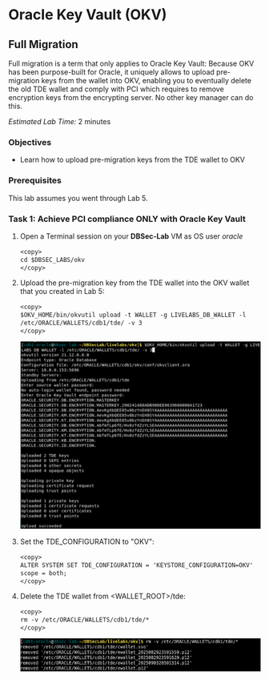 # Oracle Key Vault (OKV)

## Full Migration
Full migration is a term that only applies to Oracle Key Vault: Because OKV has been purpose-built for Oracle, it uniquely allows to upload pre-migration keys from the wallet into OKV, enabling you to eventually delete the old TDE wallet and comply with PCI which requires to remove encryption keys from the encrypting server. No other key manager can do this.

*Estimated Lab Time:* 2 minutes

### Objectives
- Learn how to upload pre-migration keys from the TDE wallet to OKV

### Prerequisites
This lab assumes you went through Lab 5. 

### Task 1: Achieve PCI compliance ONLY with Oracle Key Vault

1. Open a Terminal session on your **DBSec-Lab** VM as OS user *oracle*

    ````
    <copy>
    cd $DBSEC_LABS/okv
    </copy>
    ````

2. Upload the pre-migration key from the TDE wallet into the OKV wallet that you created in Lab 5:

    ````plaintext
    <copy>
    $OKV_HOME/bin/okvutil upload -t WALLET -g LIVELABS_DB_WALLET -l /etc/ORACLE/WALLETS/cdb1/tde/ -v 3
    </copy>
    ````

   ![Key Vault](./images/image-2025-09-27_upload.png "Upload the pre-migration key from the old TDE wallet into the OKV wallet that you created in Lab 5:")

3. Set the TDE_CONFIGURATION to "OKV":

    ````
    <copy>
    ALTER SYSTEM SET TDE_CONFIGURATION = 'KEYSTORE_CONFIGURATION=OKV' scope = both;
    </copy>
    ````


4. Delete the TDE wallet from <WALLET_ROOT>/tde:

    ````
    <copy>
    rm -v /etc/ORACLE/WALLETS/cdb1/tde/*
    </copy>
    ````

   ![Key Vault](./images/image-2025-09-05-delete-wallet-after-upload.png "Delete the old TDE wallet from <WALLET_ROOT>/tde:")
